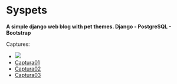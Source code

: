 # Syspets

**A simple django web blog with pet themes. Django - PostgreSQL - Bootstrap** 

Captures:

<ul>
	<li>
		<a href="https://github.com/robertogarcor/django-blog/blob/master/syspets_images/Captura_00.PNG">
		<img src="syspets_images/Captura_00.PNG width="200px">
		</a>
	</li>
	<li>
		<a href="https://github.com/robertogarcor/django-blog/blob/master/syspets_images/Captura_01.PNG">Captura01</a>
	</li>
	<li>
		<a href="https://github.com/robertogarcor/django-blog/blob/master/syspets_images/Captura_02.PNG">Captura02</a>
	</li>
	<li>
		<a href="https://github.com/robertogarcor/django-blog/blob/master/syspets_images/Captura_03.PNG">Captura03</a>
	</li>
</ul>
